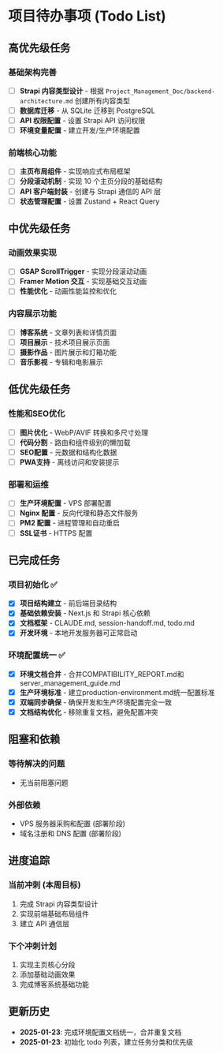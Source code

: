 # 项目待办事项 (Todo List)

## 高优先级任务

### 基础架构完善
- [ ] **Strapi 内容类型设计** - 根据 `Project_Management_Doc/backend-architecture.md` 创建所有内容类型
- [ ] **数据库迁移** - 从 SQLite 迁移到 PostgreSQL
- [ ] **API 权限配置** - 设置 Strapi API 访问权限
- [ ] **环境变量配置** - 建立开发/生产环境配置

### 前端核心功能
- [ ] **主页布局组件** - 实现响应式布局框架
- [ ] **分段滚动机制** - 实现 10 个主页分段的基础结构
- [ ] **API 客户端封装** - 创建与 Strapi 通信的 API 层
- [ ] **状态管理配置** - 设置 Zustand + React Query

## 中优先级任务

### 动画效果实现
- [ ] **GSAP ScrollTrigger** - 实现分段滚动动画
- [ ] **Framer Motion 交互** - 实现基础交互动画
- [ ] **性能优化** - 动画性能监控和优化

### 内容展示功能
- [ ] **博客系统** - 文章列表和详情页面
- [ ] **项目展示** - 技术项目展示页面
- [ ] **摄影作品** - 图片展示和灯箱功能
- [ ] **音乐影视** - 专辑和电影展示

## 低优先级任务

### 性能和SEO优化
- [ ] **图片优化** - WebP/AVIF 转换和多尺寸处理
- [ ] **代码分割** - 路由和组件级别的懒加载
- [ ] **SEO配置** - 元数据和结构化数据
- [ ] **PWA支持** - 离线访问和安装提示

### 部署和运维
- [ ] **生产环境配置** - VPS 部署配置
- [ ] **Nginx 配置** - 反向代理和静态文件服务
- [ ] **PM2 配置** - 进程管理和自动重启
- [ ] **SSL证书** - HTTPS 配置

## 已完成任务

### 项目初始化 ✅
- [x] **项目结构建立** - 前后端目录结构
- [x] **基础依赖安装** - Next.js 和 Strapi 核心依赖
- [x] **文档框架** - CLAUDE.md, session-handoff.md, todo.md
- [x] **开发环境** - 本地开发服务器可正常启动

### 环境配置统一 ✅
- [x] **环境文档合并** - 合并COMPATIBILITY_REPORT.md和server_management_guide.md
- [x] **生产环境标准** - 建立production-environment.md统一配置标准
- [x] **双端同步确保** - 确保开发和生产环境配置完全一致
- [x] **文档结构优化** - 移除重复文档，避免配置冲突

## 阻塞和依赖

### 等待解决的问题
- 无当前阻塞问题

### 外部依赖
- VPS 服务器采购和配置 (部署阶段)
- 域名注册和 DNS 配置 (部署阶段)

## 进度追踪

### 当前冲刺 (本周目标)
1. 完成 Strapi 内容类型设计
2. 实现前端基础布局组件
3. 建立 API 通信层

### 下个冲刺计划
1. 实现主页核心分段
2. 添加基础动画效果
3. 完成博客系统基础功能

## 更新历史

- **2025-01-23**: 完成环境配置文档统一，合并重复文档
- **2025-01-23**: 初始化 todo 列表，建立任务分类和优先级